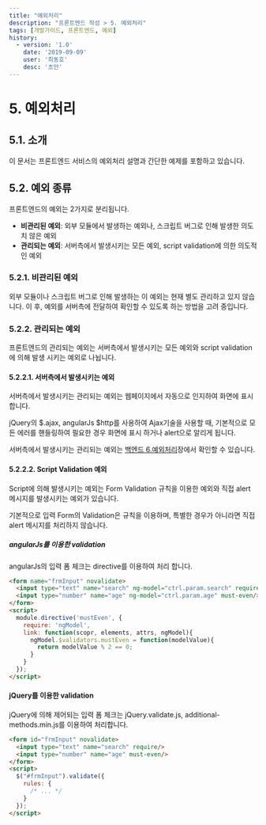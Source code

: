 ```yaml
---
title: "예외처리"
description: "프론트엔드 작성 > 5. 예외처리"
tags: [개발가이드, 프론트엔드, 예외]
history:
  - version: '1.0'
    date: '2019-09-09'
    user: '최동호'
    desc: '초안'
---
```

# 5. 예외처리

## 5.1. 소개
이 문서는 프론트엔드 서비스의 예외처리 설명과 간단한 예제를 포함하고 있습니다.

## 5.2. 예외 종류
프론트엔드의 예외는 2가지로 분리됩니다.
- **비관리된 예외**: 외부 모듈에서 발생하는 예외나, 스크립트 버그로 인해 발생한 의도치 않은 예외
- **관리되는 예외**: 서버측에서 발생시키는 모든 예외, script validation에 의한 의도적인 예외

### 5.2.1. 비관리된 예외
외부 모듈이나 스크립트 버그로 인해 발생하는 이 예외는 현재 별도 관리하고 있지 않습니다.
이 후, 예외를 서버측에 전달하여 확인할 수 있도록 하는 방법을 고려 중입니다.

### 5.2.2. 관리되는 예외
프론트엔드의 관리되는 예외는 서버측에서 발생시키는 모든 예외와 script validation에 의해 발생 시키는 예외로 나뉩니다.

#### 5.2.2.1. 서버측에서 발생시키는 예외
서버측에서 발생시키는 관리되는 예외는 웹페이지에서 자동으로 인지하여 화면에 표시 합니다.

jQuery의 $.ajax, angularJs $http를 사용하여 Ajax기술을 사용할 때, 기본적으로 모든 에러를 핸들링하여 필요한 경우 화면에 표시 하거나 alert으로 알리게 됩니다.

서버측에서 발생시키는 관리되는 예외는 [백엔드 6.예외처리](/pages/devguide/backend/exceptions.html)장에서 확인할 수 있습니다.

#### 5.2.2.2. Script Validation 예외
Script에 의해 발생시키는 예외는 Form Validation 규칙을 이용한 예외와 직접 alert 메시지를 발생시키는 예외가 있습니다.

기본적으로 입력 Form의 Validation은 규칙을 이용하며, 특별한 경우가 아니라면 직접 alert 메시지를 처리하지 않습니다.

##### angularJs를 이용한 validation
angularJs의 입력 폼 체크는 directive를 이용하여 처리 합니다.
```html
<form name="frmInput" novalidate>
  <input type="text" name="search" ng-model="ctrl.param.search" require/> <!-- require directive에 의한 validation -->
  <input type="number" name="age" ng-model="ctrl.param.age" must-even/> <!-- custom validation 사용 -->
</form>
<script>
  module.directive('mustEven', {
    require: 'ngModel',
    link: function(scopr, elements, attrs, ngModel){
      ngModel.$validators.mustEven = function(modelValue){
        return modelValue % 2 == 0;
      }
    }
  });
</script>
```

#### jQuery를 이용한 validation
jQuery에 의해 제어되는 입력 폼 체크는 jQuery.validate.js, additional-methods.min.js를 이용하여 처리합니다.
```html
<form id="frmInput" novalidate>
  <input type="text" name="search" require/>
  <input type="number" name="age" must-even/>
</form>
<script>
  $("#frmInput").validate({
    rules: {
      /* ... */
    }
  });
</script>
```